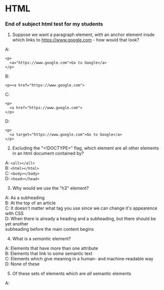 # HTML
### End of subject html test for my students

1. Suppose we want a paragraph element, with an anchor element insde which links to https://www.google.com - how would that look?

A: 
```
<p>
  <a="https://www.google.com">Go to Google</a>
</p>
```
B:
```
<p><a href="https://www.google.com">
```
C:
```
<p>
  <a href="https://www.google.com">
</p>
```
D:
```
<p>
  <a target="https://www.google.com">Go to Google</a>
</p>
```
2. Excluding the "<!DOCTYPE>" flag, which element are all other elements in an html document contained by?
  
A: ```<all></all>``` <br>
B: ```<html></html>``` <br>
C: ```<body></body>``` <br>
D: ```<head></head>``` <br>
  
3. Why would we use the "h3" element?

A: As a subheading <br>
B: At the top of an article <br> 
C: It doesn't matter what tag you use since we can change it's appearence with CSS <br>
D: When there is already a heading and a subheading, but there should be yet another <br>
subheading before the main content begins

4. What is a _semantic_ element?

A: Elements that have more than one attribute <br>
B: Elements that link to some semantic text <br>
C: Elements which give meaning in a human- and machine-readable way <br>
D: None of these <br>

5. Of these sets of elements which are _all_ semantic elements

A: 
